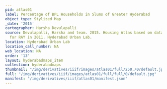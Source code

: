```yaml
---
pid: atlas01
label: Percentage of BPL Households in Slums of Greater Hyderabad
object_type: Stylized Map
_date: '2015'
cartographer: Harsha Devulapalli
source: Devulapalli, Harsha and team. 2015. Housing Atlas based on data collected
  for RAY in 2011. Hyderabad Urban Lab.
location: Hyderabad Urban Lab
location_call_number: NA
web_location: NA
order: '13'
layout: hyderabadmaps_item
collection: hyderabadmaps
thumbnail: "/img/derivatives/iiif/images/atlas01/full/250,/0/default.jpg"
full: "/img/derivatives/iiif/images/atlas01/full/full/0/default.jpg"
manifest: "/img/derivatives/iiif/atlas01/manifest.json"
---
```


